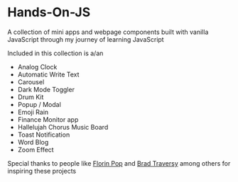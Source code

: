 # Hands-On-JS

A collection of mini apps and webpage components built with vanilla JavaScript through my journey of learning JavaScript

Included in this collection is a/an

- Analog Clock
- Automatic Write Text
- Carousel
- Dark Mode Toggler
- Drum Kit
- Popup / Modal
- Emoji Rain
- Finance Monitor app
- Hallelujah Chorus Music Board
- Toast Notification
- Word Blog
- Zoom Effect


Special thanks to people like [Florin Pop](https://www.youtube.com/channel/UCeU-1X402kT-JlLdAitxSMA) and [Brad Traversy](https://www.youtube.com/channel/UC29ju8bIPH5as8OGnQzwJyA) among others for inspiring these projects

